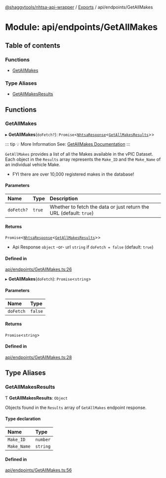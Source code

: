 [@shaggytools/nhtsa-api-wrapper](../index.md) / [Exports](../modules.md) / api/endpoints/GetAllMakes

# Module: api/endpoints/GetAllMakes

## Table of contents

### Functions

- [GetAllMakes](api_endpoints_GetAllMakes.md#getallmakes)

### Type Aliases

- [GetAllMakesResults](api_endpoints_GetAllMakes.md#getallmakesresults)

## Functions

### GetAllMakes

▸ **GetAllMakes**(`doFetch?`): `Promise`<[`NhtsaResponse`](api_types.md#nhtsaresponse)<[`GetAllMakesResults`](api_endpoints_GetAllMakes.md#getallmakesresults)\>\>

::: tip :bulb: More Information
See: [GetAllMakes Documentation](/api/endpoints/get-all-makes)
:::

`GetAllMakes` provides a list of all the Makes available in the vPIC Dataset.
Each object in the `Results` array represents the `Make_ID` and the `Make_Name` of
an individual vehicle Make.

- FYI there are over 10,000 registered makes in the database!

#### Parameters

| Name       | Type   | Description                                                        |
| :--------- | :----- | :----------------------------------------------------------------- |
| `doFetch?` | `true` | Whether to fetch the data or just return the URL (default: `true`) |

#### Returns

`Promise`<[`NhtsaResponse`](api_types.md#nhtsaresponse)<[`GetAllMakesResults`](api_endpoints_GetAllMakes.md#getallmakesresults)\>\>

- Api Response `object`
  -or- url `string` if `doFetch = false` (default: `true`)

#### Defined in

[api/endpoints/GetAllMakes.ts:26](https://github.com/ShaggyTech/nhtsa-api-wrapper/blob/main/packages/lib/src/api/endpoints/GetAllMakes.ts#L26)

▸ **GetAllMakes**(`doFetch`): `Promise`<`string`\>

#### Parameters

| Name      | Type    |
| :-------- | :------ |
| `doFetch` | `false` |

#### Returns

`Promise`<`string`\>

#### Defined in

[api/endpoints/GetAllMakes.ts:28](https://github.com/ShaggyTech/nhtsa-api-wrapper/blob/main/packages/lib/src/api/endpoints/GetAllMakes.ts#L28)

## Type Aliases

### GetAllMakesResults

Ƭ **GetAllMakesResults**: `Object`

Objects found in the `Results` array of `GetAllMakes` endpoint response.

#### Type declaration

| Name        | Type     |
| :---------- | :------- |
| `Make_ID`   | `number` |
| `Make_Name` | `string` |

#### Defined in

[api/endpoints/GetAllMakes.ts:56](https://github.com/ShaggyTech/nhtsa-api-wrapper/blob/main/packages/lib/src/api/endpoints/GetAllMakes.ts#L56)
